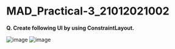 # MAD_Practical-3_21012021002

**Q. Create following UI by using ConstraintLayout.**


![image](https://github.com/Divy484/MAD_Practical-3_21012011072/assets/98522523/21945abc-a3ec-4443-9a61-9db5dfdd246a)
![image](https://github.com/Divy484/MAD_Practical-3_21012011072/assets/98522523/13c7e44d-19c6-4a3f-bb01-2e20e6a39b2f)
